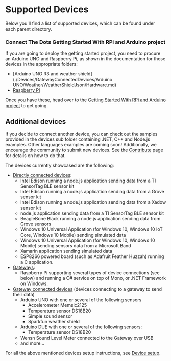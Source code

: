 # Supported Devices #

Below you'll find a list of supported devices, which can be found under each parent directory.

### Connect The Dots Getting Started With RPi and Arduino project ###
If you are going to deploy the getting started project, you need to procure an Arduino UNO and Raspberry Pi, as shown in the documentation for those devices in the appropriate folders:

- [Arduino UNO R3 and weather shield](./Devices/GatewayConnectedDevices/Arduino UNO/Weather/WeatherShieldJson/Hardware.md)
- [Raspberry Pi](Devices/Gateways/GatewayService/Hardware.md)

Once you have these, head over to the [Getting Started With RPi and Arduino project](GettingStarted.md) to get going.

## Additional devices ##
If you decide to connect another device, you can check out the samples provided in the devices sub folder containing .NET, C++ and Node.js examples. Other languages examples are coming soon! Additionally, we encourage the community to submit new devices.  See the [Contribute](Contribute.md) page for details on how to do that.

The devices currently showcased are the following:

- [Directly connected devices](Devices/DirectlyConnectedDevices/):
    - Intel Edison running a node.js application sending data from a TI SensorTag BLE sensor kit
    - Intel Edison running a node.js application sending data from a Grove sensor kit
    - Intel Edison running a node.js application sending data from a Xadow sensor kit
    - node.js application sending data from a TI SensorTag BLE sensor kit
    - BeagleBone Black running a node.js application sending data from Grove sensors
    - Windows 10 Universal Application (for Windows 10, Windows 10 IoT Core, Windows 10 Mobile) sending simulated data
    - Windows 10 Universal Application (for Windows 10, Windows 10 Mobile) sending sensors data from a Microsoft Band
    - Xamarin application sending simulated data
    - ESP8266 powered board (such as Adafruit Feather Huzzah) running a C application.
- [Gateways](Devices/Gateways/GatewayService/):
    - Raspberry Pi supporting several types of device connections (see below) and running a C# service on top of Mono, or .NET Framework on Windows. 
- [Gateway connected devices](Devices/GatewayConnectedDevices/) (devices connecting to a gateway to send their data)
    - Arduino UNO with one or several of the following sensors
        - Accelerometer Memsic2125
        - Temperature sensor DS18B20
        - Simple sound sensor
        - Sparkfun weather shield
    - Arduino DUE with one or several of the following sensors:
        - Temperature sensor DS18B20
    - Wensn Sound Level Meter connected to the Gateway over USB
    - and more...

For all the above mentioned devices setup instructions, see [Device setup](Devices/DeviceSetup.md).
